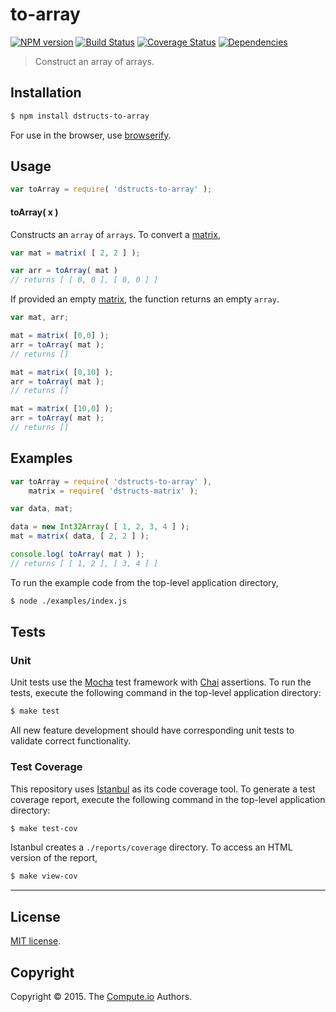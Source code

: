 to-array
===
[![NPM version][npm-image]][npm-url] [![Build Status][travis-image]][travis-url] [![Coverage Status][codecov-image]][codecov-url] [![Dependencies][dependencies-image]][dependencies-url]

> Construct an array of arrays.


## Installation

``` bash
$ npm install dstructs-to-array
```

For use in the browser, use [browserify](https://github.com/substack/node-browserify).


## Usage

``` javascript
var toArray = require( 'dstructs-to-array' );
```

#### toArray( x )

Constructs an `array` of `arrays`. To convert a [matrix][matrix],

``` javascript
var mat = matrix( [ 2, 2 ] );

var arr = toArray( mat )
// returns [ [ 0, 0 ], [ 0, 0 ] ]
```

If provided an empty [matrix][matrix], the function returns an empty `array`.

``` javascript
var mat, arr;

mat = matrix( [0,0] );
arr = toArray( mat );
// returns []

mat = matrix( [0,10] );
arr = toArray( mat );
// returns []

mat = matrix( [10,0] );
arr = toArray( mat );
// returns []
```


## Examples

``` javascript
var toArray = require( 'dstructs-to-array' ),
	matrix = require( 'dstructs-matrix' );

var data, mat;

data = new Int32Array( [ 1, 2, 3, 4 ] );
mat = matrix( data, [ 2, 2 ] );

console.log( toArray( mat ) );
// returns [ [ 1, 2 ], [ 3, 4 ] ]
```

To run the example code from the top-level application directory,

``` bash
$ node ./examples/index.js
```


## Tests

### Unit

Unit tests use the [Mocha][mocha] test framework with [Chai][chai] assertions. To run the tests, execute the following command in the top-level application directory:

``` bash
$ make test
```

All new feature development should have corresponding unit tests to validate correct functionality.


### Test Coverage

This repository uses [Istanbul][istanbul] as its code coverage tool. To generate a test coverage report, execute the following command in the top-level application directory:

``` bash
$ make test-cov
```

Istanbul creates a `./reports/coverage` directory. To access an HTML version of the report,

``` bash
$ make view-cov
```


---
## License

[MIT license](http://opensource.org/licenses/MIT).


## Copyright

Copyright &copy; 2015. The [Compute.io](https://github.com/compute-io) Authors.


[npm-image]: http://img.shields.io/npm/v/dstructs-to-array.svg
[npm-url]: https://npmjs.org/package/dstructs-to-array

[travis-image]: http://img.shields.io/travis/dstructs/to-array/master.svg
[travis-url]: https://travis-ci.org/dstructs/to-array

[codecov-image]: https://img.shields.io/codecov/c/github/dstructs/to-array/master.svg
[codecov-url]: https://codecov.io/github/dstructs/to-array?branch=master

[dependencies-image]: http://img.shields.io/david/dstructs/to-array.svg
[dependencies-url]: https://david-dm.org/dstructs/to-array

[dev-dependencies-image]: http://img.shields.io/david/dev/dstructs/to-array.svg
[dev-dependencies-url]: https://david-dm.org/dev/dstructs/to-array

[github-issues-image]: http://img.shields.io/github/issues/dstructs/to-array.svg
[github-issues-url]: https://github.com/dstructs/to-array/issues

[mocha]: http://mochajs.org/
[chai]: http://chaijs.com
[istanbul]: https://github.com/gotwarlost/istanbul

[matrix]: https://github.com/dstructs/matrix
